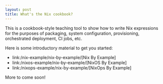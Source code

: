 ```yaml
---
layout: post
title: What's the Nix cookbook?
---
```


This is a cookbook-style teaching tool to show how to write Nix expressions
for the purposes of packaging, system configuration, provisioning,
orchestrated deployment, CI jobs, etc.

Here is some introductory material to get you started:

* link:/nix-example/nix-by-example/[Nix By Example]
* link:/nixos-example/nix-by-example/[NixOS By Example]
* link:/nixops-example/nix-by-example/[NixOps By Example]

More to come soon!
